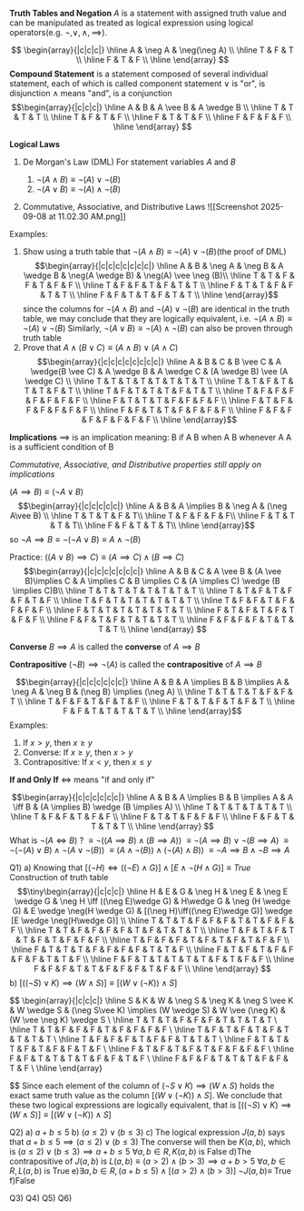 
**Truth Tables and Negation**
	$A$ is a statement with assigned truth value and can be manipulated as treated as logical expression using logical operators(e.g. $\neg, \vee, \wedge, \implies$).

$$
\begin{array}{|c|c|c|}
\hline 
A & \neg A & \neg(\neg A) \\
\hline
T & F & T \\
\hline
F & T & F \\
\hline 
\end{array}
$$
**Compound Statement** is a statement composed of several individual statement, each of which is called component statement
	$\vee$ is "or", is disjunction
	$\wedge$ means "and", is a conjunction
	$$\begin{array}{|c|c|c|}
\hline 
A & B & A \vee B & A \wedge B \\
\hline
T & T & T & T  \\
\hline
T & F & T & F  \\
\hline 
F & T & T & F  \\
\hline
F & F & F & F  \\
\hline
\end{array}
$$


**Logical Laws**

1) De Morgan's Law (DML)
	For statement variables $A \text{ and } B$
	1) $\neg(A \wedge B) \equiv \neg (A) \vee \neg (B)$
	2) $\neg(A \vee B) \equiv \neg (A) \wedge \neg (B)$

2) Commutative, Associative, and Distributive Laws
     ![[Screenshot 2025-09-08 at 11.02.30 AM.png]]


Examples:
1) Show using a truth table that $\neg (A \wedge B) \equiv \neg(A) \vee \neg(B)$(the proof of DML)
$$\begin{array}{|c|c|c|c|c|c|c|}
\hline A & B & \neg A & \neg B & A \wedge B & \neg(A \wedge B) & \neg(A) \vee \neg (B)\\
\hline T & T & F & F & T & F & F \\
\hline T & F & F & T & F & T & T \\
\hline F & T & T & F & F & T & T \\
\hline F & F & T & T & F & T & T \\
\hline
\end{array}$$
	since the columns for $\neg(A \wedge B)$ and $\neg(A) \vee \neg(B)$ are identical in the truth table, we may conclude that they are logically equivalent, 
	i.e. $\neg (A \wedge B) \equiv \neg(A) \vee \neg(B)$
	Similarly, $\neg (A \vee B) \equiv \neg(A) \wedge \neg(B)$ can also be proven through truth table
2) Prove that 
	$A \wedge (B \vee C) \equiv (A\wedge B)\vee(A \wedge C)$
	$$\begin{array}{|c|c|c|c|c|c|c|c|}
\hline A & B & C & B \vee C & A \wedge(B \vee C) & A \wedge B & A \wedge C & (A \wedge B) \vee (A \wedge C) \\
\hline T & T & T & T & T & T & T & T \\
\hline T & T & F & T & T & T & F & T \\
\hline T & F & T & T & T & F & T & T \\
\hline T & F & F & F & F & F & F & F \\
\hline F & T & T & T & F & F & F & F \\
\hline F & T & F & F & F & F & F & F \\
\hline F & F & T & T & F & F & F & F \\
\hline F & F & F & F & F & F & F & F \\
\hline
\end{array}$$

**Implications**
$\implies$ is an implication meaning:
	B if A
	B when A
	B whenever A
	A is a sufficient condition of B

*Commutative, Associative, and Distributive properties still apply on implications*

$(A \implies B) \equiv (\neg A \vee B)$
$$\begin{array}{|c|c|c|c|c|}
\hline A & B & A \implies B & \neg A & (\neg A\vee B) \\
\hline T & T & T & F & T\\
\hline T & F & F & F & F\\
\hline F & T & T & T & T\\
\hline F & F & T & T & T\\
\hline
\end{array}$$
so $\neg A \implies B \equiv \neg(\neg A \vee B) \equiv A \wedge \neg(B)$

Practice:
	$((A \vee B)\implies C) \equiv (A \implies C)\wedge (B\implies C)$
$$\begin{array}{|c|c|c|c|c|c|c|}
\hline A & B & C & A \vee B & (A \vee B)\implies C & A \implies C & B \implies C & (A \implies C) \wedge (B \implies C)B\\
\hline T & T & T & T & T & T & T & T \\
\hline T & T & F & T & F & F & T & F \\
\hline T & F & T & T & T & T & T & T \\
\hline T & F & F & T & F & F & F & F \\
\hline F & T & T & T & T & T & T & T \\
\hline F & T & F & T & F & T & F & F \\
\hline F & F & T & F & T & T & T & T \\
\hline F & F & F & F & T & T & T & T \\
\hline
\end{array}
$$

**Converse**
$B \implies A$ is called the **converse** of $A \implies B$

**Contrapositive**
$(\neg B) \implies \neg(A)$ is called the **contrapositive** of $A \implies B$

$$\begin{array}{|c|c|c|c|c|c|}
\hline A & B & A \implies B & B \implies A & \neg A & \neg B & (\neg B) \implies (\neg A) \\
\hline T & T & T & T & F & F & T \\
\hline T & F & F & T & F & T & F \\
\hline F & T & T & F & T & F & T \\
\hline F & F & T & T & T & T & T \\
\hline
\end{array}$$
Examples:
1) If $x>y$, then $x\geq y$
2) Converse: If $x\geq y$, then $x>y$
3) Contrapositive: If $x < y$, then $x\leq y$


**If and Only If**
$\iff$ means "if and only if"

$$\begin{array}{|c|c|c|c|c|c|}
\hline A & B & A \implies B & B \implies A & A \iff B & (A \implies B) \wedge (B \implies A) \\
\hline T & T & T & T & T & T \\
\hline T & F & F & T & F & F \\
\hline F & T & T & F & F & F \\
\hline F & F & T & T & T & T \\
\hline
\end{array}
$$
What is $\neg(A \iff B)$ ?
$\equiv \neg ((A \implies B) \wedge (B \implies A))$
$\equiv \neg(A \implies B) \vee \neg(B \implies A)$ 
$\equiv \neg(\neg(A) \vee B) \wedge \neg(A \vee \neg(B))$
$\equiv (A\wedge \neg(B)) \wedge (\neg(A) \wedge B))$
$\equiv \neg A \implies B \wedge \neg B \implies A$


Q1) 
a)
Knowing that  $[(\neg H)\iff((\neg E)\wedge G)] \wedge [E \wedge \neg(H\wedge G)] \equiv True$
Construction of truth table
$$\tiny\begin{array}{|c|c|c|} 
\hline H & E & G & \neg H & \neg E & \neg E \wedge G & \neg H \iff ((\neg E)\wedge G) & H\wedge G & \neg (H \wedge G) & E \wedge \neg(H \wedge G) & [(\neg H)\iff((\neg E)\wedge G)] \wedge [E \wedge \neg(H\wedge G)] \\
\hline T & T & T & F & F & F & T & T & F & F & F \\
\hline T & T & F & F & F & F & T & F & T & T & T \\
\hline T & F & T & F & T & T & F & T & F & F & F \\
\hline T & F & F & F & T & F & T & F & T & F & F \\
\hline F & T & T & T & F & F & F & F & T & T & F \\
\hline F & T & F & T & F & F & F & F & T & T & F \\
\hline F & F & T & T & T & T & T & F & T & F & F \\
\hline F & F & F & T & T & F & F & F & T & F & F  \\
\hline
\end{array}
$$
b)
$[((\neg S)\vee K)\implies(W \wedge S)] \equiv [(W \vee(\neg K))\wedge S]$

$$
\begin{array}{|c|c|c|}
\hline S & K & W & \neg S & \neg K & \neg S \vee K & W \wedge S & (\neg S\vee K) \implies (W \wedge S) & W \vee (\neg K) & (W \vee \neg K) \wedge S \\
\hline T & T & T & F & F & F & T & T & T & T \\
\hline T & T & F & F & F & T & F & F & F & F  \\
\hline T & F & T & F & T & F & T & T & T & T \\
\hline T & F & F & F & T & F & F & T & T & T \\
\hline F & T & T & T & F & T & F & F & T & F  \\
\hline F & T & F & T & F & T & F & F & F & F  \\
\hline F & F & T & T & T & T & F & F & T & F \\
\hline F & F & F & T & T & T & F & F & T & F \\
\hline
\end{array}

$$
Since each element of the column of $(\neg S \vee K) \implies (W \wedge S)$ holds the exact same truth value as the column $[(W\vee(\neg K)) \wedge S]$. We conclude that these two logical expressions are logically equivalent, that is $[((\neg S)\vee K)\implies(W \wedge S)] \equiv [(W \vee(\neg K))\wedge S]$

Q2)
a) $a+b\leq 5$
b) $(a\leq 2) \vee (b\leq 3)$
c) The logical expression $J(a, b)$ says that $a+b\leq 5 \implies (a\leq 2) \vee (b \leq 3)$
The converse will then be $K(a, b)$, which is $(a\leq 2) \vee (b \leq 3) \implies a+b\leq 5$
$\forall a, b \in R, K(a, b)$ is False
d)The contrapositive of $J(a, b)$ is $L(a, b) \equiv (a > 2) \wedge (b> 3) \implies a+b>5$
$\forall a, b \in R, L(a, b)$ is True
e)$\exists a, b \in R, (a+b\leq 5) \wedge [(a>2)\wedge(b>3)]$ 
$\neg J(a, b)\equiv$ True
f)False

Q3)
Q4)
Q5)
Q6)


